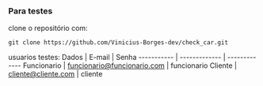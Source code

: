 ### Para testes
clone o repositório com:
```
git clone https://github.com/Vinicius-Borges-dev/check_car.git
```

usuarios testes:
Dados       |     E-mail    | Senha
----------- | ------------- | -------------
Funcionario | funcionario@funcionario.com  | funcionario
Cliente     | cliente@cliente.com          | cliente
